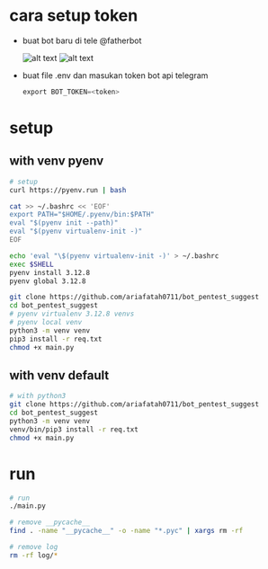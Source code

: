 # cara setup token
- buat bot baru di tele @fatherbot

  ![alt text](docs/images/image.png)
  ![alt text](docs/images/image-1.png)
- buat file .env dan masukan token bot api telegram
  ```py
  export BOT_TOKEN=<token>
  ```

# setup
## with venv pyenv
```bash
# setup
curl https://pyenv.run | bash

cat >> ~/.bashrc << 'EOF'
export PATH="$HOME/.pyenv/bin:$PATH"
eval "$(pyenv init --path)"
eval "$(pyenv virtualenv-init -)"
EOF

echo 'eval "\$(pyenv virtualenv-init -)' > ~/.bashrc
exec $SHELL
pyenv install 3.12.8
pyenv global 3.12.8

git clone https://github.com/ariafatah0711/bot_pentest_suggest
cd bot_pentest_suggest
# pyenv virtualenv 3.12.8 venvs
# pyenv local venv
python3 -m venv venv
pip3 install -r req.txt
chmod +x main.py

```

## with venv default
```bash
# with python3
git clone https://github.com/ariafatah0711/bot_pentest_suggest
cd bot_pentest_suggest
python3 -m venv venv
venv/bin/pip3 install -r req.txt
chmod +x main.py
```

# run
```bash
# run
./main.py

# remove __pycache__
find . -name "__pycache__" -o -name "*.pyc" | xargs rm -rf

# remove log
rm -rf log/*
```
